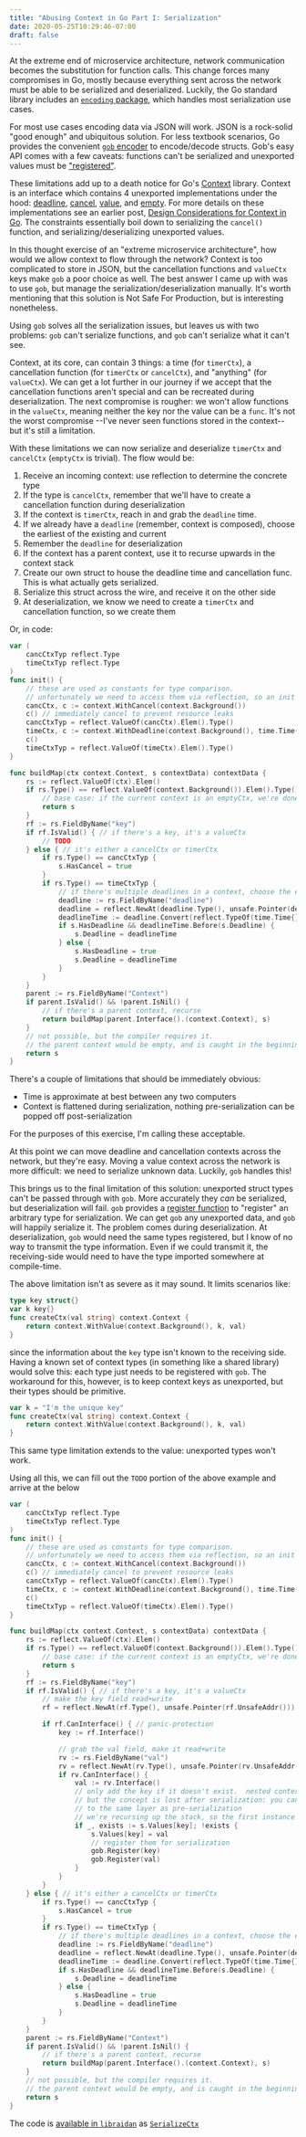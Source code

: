 ```yaml
---
title: "Abusing Context in Go Part I: Serialization"
date: 2020-05-25T10:29:46-07:00
draft: false
---
```


At the extreme end of microservice architecture, network communication becomes the substitution for function calls.
This change forces many compromises in Go, mostly because everything sent across the network must be able to be serialized and deserialized.
Luckily, the Go standard library includes an [`encoding` package][encoding package], which handles most serialization use cases.

For most use cases encoding data via JSON will work. JSON is a rock-solid "good enough" and ubiquitous solution. 
For less textbook scenarios, Go provides the convenient [`gob` encoder][gob source] to encode/decode structs. 
Gob's easy API comes with a few caveats: functions can't be serialized and unexported values must be ["registered"][gob register].

These limitations add up to a death notice for Go's [Context][go context package] library. 
Context is an interface which contains 4 unexported implementations under the hood: [deadline][timer ctx], [cancel][cancel ctx], [value][value ctx], and [empty][empty ctx]. 
For more details on these implementations see an earlier post, [Design Considerations for Context in Go](/posts/context-in-go/). 
The constraints essentially boil down to serializing the `cancel()` function, and serializing/deserializing unexported values.

In this thought exercise of an "extreme microservice architecture", how would we allow context to flow through the network? 
Context is too complicated to store in JSON, but the cancellation functions and `valueCtx` keys make `gob` a poor choice as well. 
The best answer I came up with was to use `gob`, but manage the serialization/deserialization manually. 
It's worth mentioning that this solution is Not Safe For Production, but is interesting nonetheless.

Using `gob` solves all the serialization issues, but leaves us with two problems: `gob` can't serialize functions, and `gob` can't serialize what it can't see.

Context, at its core, can contain 3 things: a time (for `timerCtx`), a cancellation function (for `timerCtx` or `cancelCtx`), and "anything" (for `valueCtx`). 
We can get a lot further in our journey if we accept that the cancellation functions aren't special and can be recreated during deserialization. 
The next compromise is rougher: we won't allow functions in the `valueCtx`, meaning neither the key nor the value can be a `func`. 
It's not the worst compromise --I've never seen functions stored in the context-- but it's still a limitation.

With these limitations we can now serialize and deserialize `timerCtx` and `cancelCtx` (`emptyCtx` is trivial). 
The flow would be: 
 1. Receive an incoming context: use reflection to determine the concrete type
 1. If the type is `cancelCtx`, remember that we'll have to create a cancellation function during deserialization
 1. If the context is `timerCtx`, reach in and grab the `deadline` time.
 1. If we already have a `deadline` (remember, context is composed), choose the earliest of the existing and current
 1. Remember the `deadline` for deserialization
 1. If the context has a parent context, use it to recurse upwards in the context stack
 1. Create our own struct to house the deadline time and cancellation func.  This is what actually gets serialized.
 1. Serialize this struct across the wire, and receive it on the other side
 1. At deserialization, we know we need to create a `timerCtx` and cancellation function, so we create them

Or, in code:
```go
var (
	cancCtxTyp reflect.Type
	timeCtxTyp reflect.Type
)
func init() {
	// these are used as constants for type comparison.
	// unfortunately we need to access them via reflection, so an init function is required
	cancCtx, c := context.WithCancel(context.Background())
	c() // immediately cancel to prevent resource leaks
	cancCtxTyp = reflect.ValueOf(cancCtx).Elem().Type()
	timeCtx, c := context.WithDeadline(context.Background(), time.Time{})
	c()
	timeCtxTyp = reflect.ValueOf(timeCtx).Elem().Type()
}

func buildMap(ctx context.Context, s contextData) contextData {
	rs := reflect.ValueOf(ctx).Elem()
	if rs.Type() == reflect.ValueOf(context.Background()).Elem().Type() {
		// base case: if the current context is an emptyCtx, we're done.
		return s
	}
	rf := rs.FieldByName("key")
	if rf.IsValid() { // if there's a key, it's a valueCtx
		// TODO
	} else { // it's either a cancelCtx or timerCtx
		if rs.Type() == cancCtxTyp {
			s.HasCancel = true
		}
		if rs.Type() == timeCtxTyp {
			// if there's multiple deadlines in a context, choose the earliest
			deadline := rs.FieldByName("deadline")
			deadline = reflect.NewAt(deadline.Type(), unsafe.Pointer(deadline.UnsafeAddr())).Elem()
			deadlineTime := deadline.Convert(reflect.TypeOf(time.Time{})).Interface().(time.Time)
			if s.HasDeadline && deadlineTime.Before(s.Deadline) {
				s.Deadline = deadlineTime
			} else {
				s.HasDeadline = true
				s.Deadline = deadlineTime
			}
		}
	}
	parent := rs.FieldByName("Context")
	if parent.IsValid() && !parent.IsNil() {
		// if there's a parent context, recurse
		return buildMap(parent.Interface().(context.Context), s)
	}
	// not possible, but the compiler requires it.
	// the parent context would be empty, and is caught in the beginning
	return s
}
```
 
There's a couple of limitations that should be immediately obvious:
 - Time is approximate at best between any two computers
 - Context is flattened during serialization, nothing pre-serialization can be popped off post-serialization

For the purposes of this exercise, I'm calling these acceptable.

At this point we can move deadline and cancellation contexts across the network, but they're easy. 
Moving a value context across the network is more difficult: we need to serialize unknown data. Luckily, `gob` handles this!

This brings us to the final limitation of this solution: unexported struct types can't be passed through with `gob`. 
More accurately they *can* be serialized, but deserialization will fail. 
`gob` provides a [register function][gob register] to "register" an arbitrary type for serialization. 
We can get `gob` any unexported data, and `gob` will happily serialize it.  The problem comes during deserialization. 
At deserialization, `gob` would need the same types registered, but I know of no way to transmit the type information. 
Even if we could transmit it, the receiving-side would need to have the type imported somewhere at compile-time.

The above limitation isn't as severe as it may sound.  It limits scenarios like:
```go
type key struct{}
var k key{}
func createCtx(val string) context.Context {
	return context.WithValue(context.Background(), k, val)
}
```
since the information about the `key` type isn't known to the receiving side. 
Having a known set of context types (in something like a shared library) would solve this: each type just needs to be registered with `gob`. 
The workaround for this, however, is to keep context keys as unexported, but their types should be primitive.
```go
var k = "I'm the unique key"
func createCtx(val string) context.Context {
	return context.WithValue(context.Background(), k, val)
}
``` 
This same type limitation extends to the value: unexported types won't work.

Using all this, we can fill out the `TODO` portion of the above example and arrive at the below
```go
var (
	cancCtxTyp reflect.Type
	timeCtxTyp reflect.Type
)
func init() {
	// these are used as constants for type comparison.
	// unfortunately we need to access them via reflection, so an init function is required
	cancCtx, c := context.WithCancel(context.Background())
	c() // immediately cancel to prevent resource leaks
	cancCtxTyp = reflect.ValueOf(cancCtx).Elem().Type()
	timeCtx, c := context.WithDeadline(context.Background(), time.Time{})
	c()
	timeCtxTyp = reflect.ValueOf(timeCtx).Elem().Type()
}

func buildMap(ctx context.Context, s contextData) contextData {
	rs := reflect.ValueOf(ctx).Elem()
	if rs.Type() == reflect.ValueOf(context.Background()).Elem().Type() {
		// base case: if the current context is an emptyCtx, we're done.
		return s
	}
	rf := rs.FieldByName("key")
	if rf.IsValid() { // if there's a key, it's a valueCtx
		// make the key field read+write
		rf = reflect.NewAt(rf.Type(), unsafe.Pointer(rf.UnsafeAddr())).Elem()

		if rf.CanInterface() { // panic-protection
			key := rf.Interface()

			// grab the val field, make it read+write
			rv := rs.FieldByName("val")
			rv = reflect.NewAt(rv.Type(), unsafe.Pointer(rv.UnsafeAddr())).Elem()
			if rv.CanInterface() {
				val := rv.Interface()
				// only add the key if it doesn't exist.  nested contexts can have the same keys
				// but the concept is lost after serialization: you can't drop things off the stack
				// to the same layer as pre-serialization
				// we're recursing up the stack, so the first instance of the key is the one we want
				if _, exists := s.Values[key]; !exists {
					s.Values[key] = val
					// register them for serialization
					gob.Register(key)
					gob.Register(val)
				}
			}
		}
	} else { // it's either a cancelCtx or timerCtx
		if rs.Type() == cancCtxTyp {
			s.HasCancel = true
		}
		if rs.Type() == timeCtxTyp {
			// if there's multiple deadlines in a context, choose the earliest
			deadline := rs.FieldByName("deadline")
			deadline = reflect.NewAt(deadline.Type(), unsafe.Pointer(deadline.UnsafeAddr())).Elem()
			deadlineTime := deadline.Convert(reflect.TypeOf(time.Time{})).Interface().(time.Time)
			if s.HasDeadline && deadlineTime.Before(s.Deadline) {
				s.Deadline = deadlineTime
			} else {
				s.HasDeadline = true
				s.Deadline = deadlineTime
			}
		}
	}
	parent := rs.FieldByName("Context")
	if parent.IsValid() && !parent.IsNil() {
		// if there's a parent context, recurse
		return buildMap(parent.Interface().(context.Context), s)
	}
	// not possible, but the compiler requires it.
	// the parent context would be empty, and is caught in the beginning
	return s
}
```
The code is [available in `libraidan`][libraidan] as [`SerializeCtx`][SerializeCtx docs]

[encoding package]:https://golang.org/pkg/encoding/
[gob source]:https://golang.org/pkg/encoding/gob/
[gob register]:https://golang.org/pkg/encoding/gob/#Register
[go context package]:https://golang.org/pkg/context/
[timer ctx]:https://golang.org/src/context/context.go#L427
[cancel ctx]:https://golang.org/src/context/context.go#L232
[value ctx]:https://golang.org/src/context/context.go#L513
[empty ctx]:https://golang.org/src/context/context.go#L171
[gob register]:https://golang.org/pkg/encoding/gob/#Register
[libraidan]:https://github.com/raidancampbell/libraidan/
[SerializeCtx docs]:https://godoc.org/github.com/raidancampbell/libraidan/pkg/rruntime#SerializeCtx
